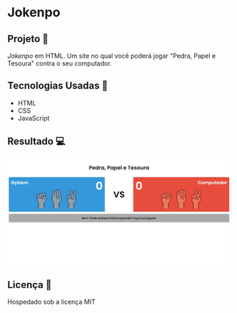 # Jokenpo
## Projeto 💬
*Jokenpo* em HTML. Um site no qual você poderá jogar "Pedra, Papel e Tesoura" contra o seu computador.
## Tecnologias Usadas 🚀

 - HTML
 - CSS
 - JavaScript

## Resultado 💻
<img src="https://github.com/SunnyUwU/Jokenpo/blob/main/img/Captura.jpeg?raw=true" width="500px">  

## Licença 📄
Hospedado sob a licença MIT

